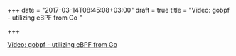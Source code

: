 +++
date = "2017-03-14T08:45:08+03:00"
draft = true
title = "Video: gobpf - utilizing eBPF from Go "

+++

<p><a href="/stories/1928-video-gobpf-utilizing-ebpf-from-go-fosdem">Video: gobpf - utilizing eBPF from Go </a></p>
